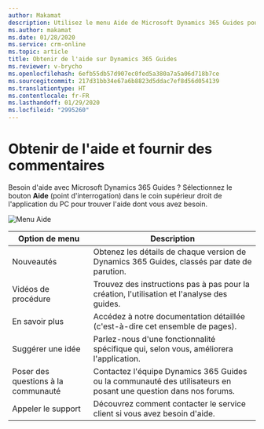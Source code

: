 ```yaml
---
author: Makamat
description: Utilisez le menu Aide de Microsoft Dynamics 365 Guides pour découvrir les nouveautés, accéder aux vidéos et à la documentation pratiques, suggérer une idée d'application, poser des questions à la communauté ou trouver les numéros de téléphone du service client.
ms.author: makamat
ms.date: 01/28/2020
ms.service: crm-online
ms.topic: article
title: Obtenir de l'aide sur Dynamics 365 Guides
ms.reviewer: v-brycho
ms.openlocfilehash: 6efb55db57d907ec0fed5a380a7a5a06d718b7ce
ms.sourcegitcommit: 217d31bb34e67a6b8823d5ddac7ef8d56d054139
ms.translationtype: HT
ms.contentlocale: fr-FR
ms.lasthandoff: 01/29/2020
ms.locfileid: "2995260"
---
```

# <a name="get-help-and-provide-feedback"></a>Obtenir de l'aide et fournir des commentaires

Besoin d'aide avec Microsoft Dynamics 365 Guides ? Sélectionnez le bouton **Aide** (point d'interrogation) dans le coin supérieur droit de l'application du PC pour trouver l'aide dont vous avez besoin.

![Menu Aide](media/help-menu.PNG "Menu Aide") 

| Option de menu | Description |
|---|---|
| Nouveautés | Obtenez les détails de chaque version de Dynamics 365 Guides, classés par date de parution. |
| Vidéos de procédure | Trouvez des instructions pas à pas pour la création, l'utilisation et l'analyse des guides. |
| En savoir plus | Accédez à notre documentation détaillée (c'est-à-dire cet ensemble de pages). |
| Suggérer une idée | Parlez-nous d'une fonctionnalité spécifique qui, selon vous, améliorera l'application. |
| Poser des questions à la communauté | Contactez l'équipe Dynamics 365 Guides ou la communauté des utilisateurs en posant une question dans nos forums. |
| Appeler le support | Découvrez comment contacter le service client si vous avez besoin d'aide. |
